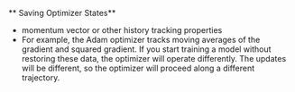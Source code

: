 ** Saving Optimizer States**

- momentum vector or other history tracking properties
- For example, the Adam optimizer tracks moving averages of the gradient and squared gradient. If you start training a model without restoring these data, the optimizer will operate differently. The updates will be different, so the optimizer will proceed along a different trajectory.
